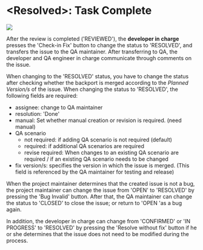 # &lt;Resolved&gt;: Task Complete



![](https://lh3.googleusercontent.com/uDyz0pRDxqJk8pkbmloZdr-frBScYs9iJneLTG8byDr2sPYu5ZrmwkPZslU_Szp_MwXT0jQbf02pefCgldLVQfxka0iTC8WrBQlcC1yoMXOabVT-FEUZGeZVHfbeFetIHvU3UaLf)

After the review is completed \('REVIEWED'\), the **developer in charge** presses the 'Check-in Fix' button to change the status to 'RESOLVED', and transfers the issue to the QA maintainer. After transferring to QA, the developer and QA engineer in charge communicate through comments on the issue.

When changing to the 'RESOLVED' status, you have to change the status after checking whether the backport is merged according to the _Planned Version/s_ of the issue. When changing the status to 'RESOLVED', the following fields are required: 

* assignee: change to QA maintainer 
* resolution: 'Done'
* manual: Set whether manual creation or revision is required. \(need manual\)
* QA scenario
  * not required: if adding QA scenario is not required \(default\)
  * required: if additional QA scenarios are required
  * revise required: When changes to an existing QA scenario are required / if an existing QA scenario needs to be changed
* fix version/s: specifies the version in which the issue is merged. \(This field is referenced by the QA maintainer for testing and release\)

When the project maintainer determines that the created issue is not a bug, the project maintainer can change the issue from 'OPEN' to 'RESOLVED' by pressing the 'Bug Invalid' button. After that, the QA maintainer can change the status to 'CLOSED' to close the issue; or return to 'OPEN 'as a bug again.

In addition, the developer in charge can change from 'CONFIRMED' or 'IN PROGRESS' to 'RESOLVED' by pressing the 'Resolve without fix' button if he or she determines that the issue does not need to be modified during the process.

